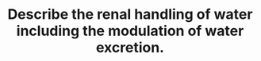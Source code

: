 ---
title: "Describe the renal handling of water including the modulation of water excretion."
entityType: SAQ
exam: PEX
college: CICM
year: 2018
sitting: B
question: 09
passRate: 37
EC_expectedDomains:
- "This question required a brief introduction of the role the kidney plays in water balance; a more detailed description of how water is handled as it passes through the various segments of the nephron (glomerulus, PCT, Loop of Henle, DCT and Collecting Duct); the modulation of water excretion by the kidney due to ADH (vasopressin) and how this operates; and the stimuli (osmotic and non-osmotic) for ADH secretion. More important was describing the control of water reabsorption in the collecting ducts (and thus modulation of water excretion by the kidney) under the influence of ADH."
EC_errorsCommon:
- "Although worth mentioning in the context of the effect they have on water movement through the kidney, detailed explanations of Starling's forces in the glomerulus, and of the operation and maintenance of the counter-current mechanism, were not required."
---